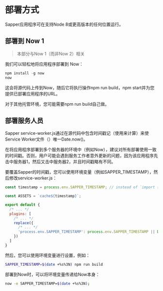 # 部署方式

Sapper应用程序可在支持Node 8或更高版本的任何位置运行。

## 部署到 Now 1

> 本部分与Now 1（而非Now 2）相关

我们可以轻松地将应用程序部署到 Now：

```js
npm install -g now
now
```

这会将源代码上传到Now，随后它将执行操作npm run build，npm start并为您提供已部署应用程序的URL。

对于其他托管环境，您可能需要npm run build自己做。

## 部署服务人员

Sapper service-worker.js通过在源代码中包含时间戳记（使用来计算）来使Service Worker文件（）唯一Date.now()。

在将应用程序部署到多个服务器的环境中（例如Now），建议对所有部署使用一致的时间戳。否则，用户可能会遇到服务工作者意外更新的问题，因为该应用程序先击中服务器1，然后又击中服务器2，并且时间戳略有不同。

要覆盖Sapper的时间戳，您可以使用环境变量（例如SAPPER_TIMESTAMP），然后修改service-worker.js：

```js
const timestamp = process.env.SAPPER_TIMESTAMP; // instead of `import { timestamp }`

const ASSETS = `cache${timestamp}`;

export default {
  /* ... */
  plugins: [
    /* ... */
    replace({
      /* ... */
      'process.env.SAPPER_TIMESTAMP': process.env.SAPPER_TIMESTAMP || Date.now()
    })
  ]
}
```

然后，您可以使用环境变量进行设置，例如：

```sh
SAPPER_TIMESTAMP=$(date +%s%3N) npm run build
```

部署到Now时，可以将环境变量传递给Now本身：

```sh
now -e SAPPER_TIMESTAMP=$(date +%s%3N);
```
